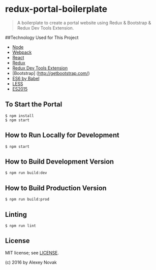 # redux-portal-boilerplate

> A boilerplate to create a portal website using Redux & Bootstrap & Redux Dev Tools Extension.

##Technology Used for This Project
 - [Node](https://nodejs.org/en/)
 - [Webpack](https://webpack.github.io/)
 - [React](http://facebook.github.io/react/)
 - [Redux](http://redux.js.org/)
 - [Redux Dev Tools Extension](https://github.com/zalmoxisus/redux-devtools-extension)
 - [Bootstrap] (http://getbootstrap.com/)
 - [ES6 by Babel](https://babeljs.io/)
 - [LESS](http://lesscss.org/)
 - [ES2015](https://babeljs.io/docs/learn-es2015/)

## To Start the Portal

```
$ npm install
$ npm start
```

## How to Run Locally for Development

```
$ npm start
```

## How to Build Development Version

```
$ npm run build:dev
```

## How to Build Production Version

```
$ npm run build:prod
```

## Linting

```
$ npm run lint
```

## License

MIT license; see [LICENSE](./LICENSE).

(c) 2016 by Alexey Novak